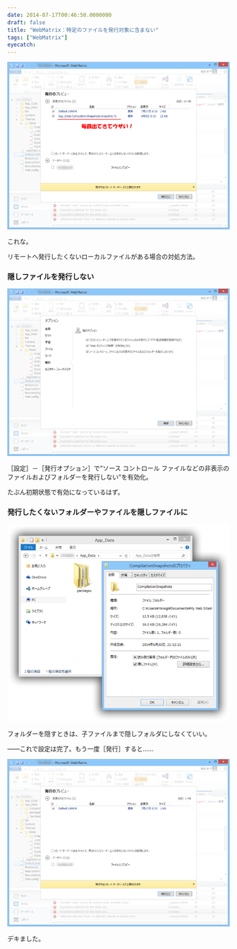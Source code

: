 ```yaml
---
date: 2014-07-17T00:46:50.0000000
draft: false
title: "WebMatrix：特定のファイルを発行対象に含まない"
tags: ["WebMatrix"]
eyecatch: 
---
```

<p><span itemscope itemtype="http://schema.org/Photograph"><img src="20140717003700.png" alt="f:id:daruyanagi:20140717003700p:plain" title="f:id:daruyanagi:20140717003700p:plain" class="hatena-fotolife" itemprop="image"></span></p><p>これな。</p><p>リモートへ発行したくないローカルファイルがある場合の対処方法。</p>

<div class="section">
<h3>隠しファイルを発行しない</h3>
<p><span itemscope itemtype="http://schema.org/Photograph"><img src="20140717003817.png" alt="f:id:daruyanagi:20140717003817p:plain" title="f:id:daruyanagi:20140717003817p:plain" class="hatena-fotolife" itemprop="image"></span></p><p>［設定］－［発行オプション］で“ソース コントロール ファイルなどの非表示のファイルおよびフォルダーを発行しない”を有効化。</p><p>たぶん初期状態で有効になっているはず。</p>

</div>
<div class="section">
<h3>発行したくないフォルダーやファイルを隠しファイルに</h3>
<p><span itemscope itemtype="http://schema.org/Photograph"><img src="20140717004004.png" alt="f:id:daruyanagi:20140717004004p:plain" title="f:id:daruyanagi:20140717004004p:plain" class="hatena-fotolife" itemprop="image"></span></p><p>フォルダーを隠すときは、子ファイルまで隠しフォルダにしなくていい。</p><p>――これで設定は完了。もう一度［発行］すると……</p><p><span itemscope itemtype="http://schema.org/Photograph"><img src="20140717004047.png" alt="f:id:daruyanagi:20140717004047p:plain" title="f:id:daruyanagi:20140717004047p:plain" class="hatena-fotolife" itemprop="image"></span></p><p>デキました。</p>

</div>
